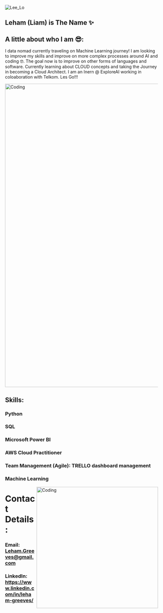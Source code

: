 ![Lee_Lo](https://user-images.githubusercontent.com/100915330/188119179-dc7e4095-883d-4fb5-a2ce-25f6622eded7.png)

## Leham (Liam) is The Name ✨

## A little about who I am  😎:

I data nomad  currently traveling on Machine Learning journey! I am looking to improve my skills and improve on more complex processes around AI and coding 🤓. The goal now is to improve on other forms of languages and software. Currently learning about CLOUD concepts and taking the Journey in becoming a Cloud Architect. I am an Inern @ ExploreAI working in coloaboration with Telkom. Les Go!!!

<img alt="Coding" width="1000" length="300" src="https://1.bp.blogspot.com/-zq7aF5FREnY/Xjl1SEaKUOI/AAAAAAAIG78/wppXX0CltoA6hD8KG38CnD-S4pwpiBHLACLcBGAsYHQ/s1600/9d8f08c0-cada-4853-86e1-f972cc992879.gif">

## Skills:

### Python 

### SQL 

### Microsoft Power BI

### AWS Cloud Practitioner

### Team Management (Agile): TRELLO dashboard management

### Machine Learning

<img align="right" alt="Coding" width="400" src="https://64.media.tumblr.com/c2eaf38ad512bae8bf81dea0ddba32c4/tumblr_inline_pjztabVGAb1qi734a_400.gifv">

# Contact Details:

### Email: Leham.Greeves@gmail.com

### LinkedIn: https://www.linkedin.com/in/leham-greeves/
